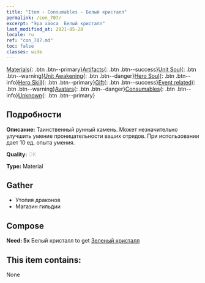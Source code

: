 ```yaml
---
title: "Item - Consumables - Белый кристалл"
permalink: /con_707/
excerpt: "Эра хаоса  Белый кристалл"
last_modified_at: 2021-05-28
locale: ru
ref: "con_707.md"
toc: false
classes: wide
---
```

 [Materials](/ItemsRU/){: .btn .btn--primary}[Artifacts](/ItemsRU/Artifacts/){: .btn .btn--success}[Unit Soul](/ItemsRU/UnitSoul/){: .btn .btn--warning}[Unit Awakening](/ItemsRU/UnitAwakening/){: .btn .btn--danger}[Hero Soul](/ItemsRU/HeroSoul/){: .btn .btn--info}[Hero Skill](/ItemsRU/HeroSkill/){: .btn .btn--primary}[Gift](/ItemsRU/Gift/){: .btn .btn--success}[Event related](/ItemsRU/Events/){: .btn .btn--warning}[Avatars](/ItemsRU/Avatars/){: .btn .btn--danger}[Consumables](/ItemsRU/Consumables/){: .btn .btn--info}[Unknown](/ItemsRU/Unknown/){: .btn .btn--primary}

## Подробности
 **Описание:** Таинственный рунный камень. Может незначительно улучшить умение проницательности ваших отрядов. При использовании дает 10 ед. опыта умения.

 **Quality:** <span style="color: #C0C0C0">OK</span>

 **Type:** Material

## Gather

*    Утопия драконов 
*    Магазин гильдии 

## Compose

 **Need: 5x** Белый кристалл to get [Зеленый кристалл](/ItemsRU/con_711/)

## This item contains:

  None

